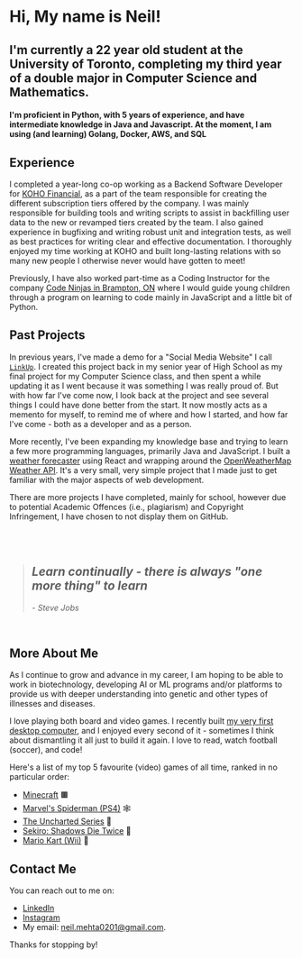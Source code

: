 # Hi, My name is Neil! 

## I'm currently a 22 year old student at the University of Toronto, completing my third year of a double major in Computer Science and Mathematics.
#### I'm proficient in Python, with 5 years of experience, and have intermediate knowledge in Java and Javascript. At the moment, I am using (and learning) Golang, Docker, AWS, and SQL 

## Experience
I completed a year-long co-op working as a Backend Software Developer for [KOHO Financial](https://www.koho.ca/), as a part of the team responsible for creating the different subscription tiers offered by the company. I was mainly responsible for building tools and writing scripts to assist in backfilling user data to the new or revamped tiers created by the team. I also gained experience in bugfixing and writing robust unit and integration tests, as well as best practices for writing clear and effective documentation. I thoroughly enjoyed my time working at KOHO and built long-lasting relations with so many new people I otherwise never would have gotten to meet!

Previously, I have also worked part-time as a Coding Instructor for the company [Code Ninjas in Brampton, ON](https://www.codeninjas.com/brampton-south-west-on-ca) where I would guide young children through a program on learning to code mainly in JavaScript and a little bit of Python.

## Past Projects
In previous years, I've made a demo for a "Social Media Website" I call [```LinkUp```](https://github.com/neil-mehta-code/LinkUp_Social_Media_Website.git). I created this project back in my senior year of High School as my final project for my Computer Science class, and then spent a while updating it as I went because it was something I was really proud of. But with how far I've come now, I look back at the project and see several things I could have done better from the start. It now mostly acts as a memento for myself, to remind me of where and how I started, and how far I've come - both as a developer and as a person.

More recently, I've been expanding my knowledge base and trying to learn a few more programming languages, primarily Java and JavaScript. I built a [weather forecaster](https://github.com/neil-mehta-code/weather_forecaster_final) using React and wrapping around the [OpenWeatherMap Weather API](https://openweathermap.org/api). It's a very small, very simple project that I made just to get familiar with the major aspects of web development.

There are more projects I have completed, mainly for school, however due to potential Academic Offences (i.e., plagiarism) and Copyright Infringement, I have chosen to not display them on GitHub.

<br/>
<br/>

> ## _Learn continually - there is always "one more thing" to learn_
> _- Steve Jobs_

<br/>

## More About Me

As I continue to grow and advance in my career, I am hoping to be able to work in biotechnology, developing AI or ML programs and/or platforms to provide us with deeper understanding into genetic and other types of illnesses and diseases.

I love playing both board and video games. I recently built [my very first desktop computer](https://ca.pcpartpicker.com/b/zcJbt6), and I enjoyed every second of it - sometimes I think about dismantling it all just to build it again. I love to read, watch football (soccer), and code!

Here's a list of my top 5 favourite (video) games of all time, ranked in no particular order:
- [Minecraft](https://www.minecraft.net/en-us/about-minecraft) 🟫
- [Marvel's Spiderman (PS4)](https://www.playstation.com/en-ca/games/marvels-spider-man/) 🕸️
- [The Uncharted Series](https://www.playstation.com/en-ca/uncharted/) 🤵
- [Sekiro: Shadows Die Twice](https://store.steampowered.com/app/814380/Sekiro_Shadows_Die_Twice__GOTY_Edition/) 🐺
- [Mario Kart (Wii)](https://www.mariowiki.com/Mario_Kart_Wii) 🍄

## Contact Me
You can reach out to me on:
- [LinkedIn](https://www.linkedin.com/in/neil-mehta-529944244/)
- [Instagram](https://www.instagram.com/mchappyneil/)
- My email: neil.mehta0201@gmail.com.

Thanks for stopping by!

<!---
neil-mehta-code/neil-mehta-code is a ✨ special ✨ repository because its `README.md` (this file) appears on your GitHub profile.
You can click the Preview link to take a look at your changes.
--->

